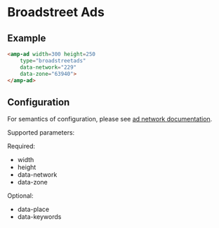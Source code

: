 <!---
Copyright 2015 The AMP HTML Authors. All Rights Reserved.

Licensed under the Apache License, Version 2.0 (the "License");
you may not use this file except in compliance with the License.
You may obtain a copy of the License at

      http://www.apache.org/licenses/LICENSE-2.0

Unless required by applicable law or agreed to in writing, software
distributed under the License is distributed on an "AS-IS" BASIS,
WITHOUT WARRANTIES OR CONDITIONS OF ANY KIND, either express or implied.
See the License for the specific language governing permissions and
limitations under the License.
-->

# Broadstreet Ads

## Example

```html
<amp-ad width=300 height=250
    type="broadstreetads"
    data-network="229"
    data-zone="63940">
</amp-ad>
```
## Configuration

For semantics of configuration, please see [ad network documentation](https://information.broadstreetads.com/amp-configuration/).

Supported parameters:

Required:
- width
- height
- data-network
- data-zone

Optional:
- data-place
- data-keywords
